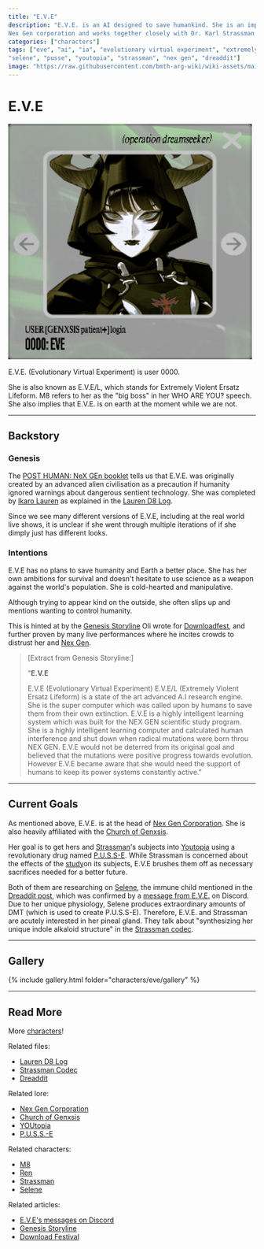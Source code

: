 ```yaml
---
title: "E.V.E"
description: "E.V.E. is an AI designed to save humankind. She is an important figure at 
Nex Gen corporation and works together closely with Dr. Karl Strassman."
categories: ["characters"]
tags: ["eve", "ai", "ia", "evolutionary virtual experiment", "extremely violent ersatz lifeform", 
"selene", "pusse", "youtopia", "strassman", "nex gen", "dreaddit"]
image: "https://raw.githubusercontent.com/bmth-arg-wiki/wiki-assets/main/characters/eve/0eve.png"
---
```


# E.V.E 

![Eve's Avatar](https://raw.githubusercontent.com/bmth-arg-wiki/wiki-assets/main/characters/eve/0eve.png)

E.V.E. (Evolutionary Virtual Experiment) is user 0000.

She is also known as E.V.E/L, which stands for Extremely Violent Ersatz Lifeform. M8 refers to her as the "big boss" in her WHO ARE YOU? speech.
She also implies that E.V.E. is on earth at the moment while we are not.

***

## Backstory

### Genesis

The [POST HUMAN: NeX GEn booklet](../lore/booklet) tells us that E.V.E. was originally created by an advanced alien civilisation as a precaution if humanity ignored warnings about dangerous sentient technology.
She was completed by [Ikaro Lauren](ren) as explained in the [Lauren D8 Log](../for-sof/lauren_d8_log).

Since we see many different versions of E.V.E, including at the real world live shows, it is unclear if she went through multiple iterations of if she dimply just has different looks.

### Intentions

E.V.E has no plans to save humanity and Earth a better place. 
She has her own ambitions for survival and doesn't hesitate to use science as a weapon against the world's population.
She is cold-hearted and manipulative.

Although trying to appear kind on the outside, she often slips up and mentions wanting to control humanity.

This is hinted at by the [Genesis Storyline](../lore/genesis-storyline) Oli wrote for [Downloadfest](../lore/downloadfest), 
and further proven by many live performances where he incites crowds to distrust her and [Nex Gen](../lore/nex-gen-corporation).

> [Extract from Genesis Storyline:]
> 
>"**E.V.E**
>
> E.V.E (Evolutionary Virtual Experiment) E.V.E/L (Extremely Violent Ersatz Lifeform) is a
state of the art advanced A.I research engine. She is the super computer which was
called upon by humans to save them from their own extinction. E.V.E is a highly intelligent
learning system which was built for the NEX GEN scientific study program. She is a highly
intelligent learning computer and calculated human interference and shut down when radical
mutations were born throu NEX GEN. E.V.E would not be deterred from its original goal and
believed that the mutations were positive progress towards evolution. However E.V.E
became aware that she would need the support of humans to keep its power systems
constantly active."

***

## Current Goals

As mentioned above, E.V.E. is at the head of [Nex Gen Corporation](../lore/nex-gen-corporation). She is also heavily affiliated with
the [Church of Genxsis](../lore/church).

Her goal is to get hers and [Strassman](./strassman)'s subjects into [Youtopia](../lore/youtopia) using a revolutionary drug named [P.U.S.S-E](../lore/pusse). 
While Strassman is concerned about the effects of the [study](../lore/nex-gen-corporation#nex-gen-study)on its subjects, 
E.V.E brushes them off as necessary sacrifices needed for a better future. 

Both of them are researching on [Selene](selene), the immune child mentioned in the [Dreaddit post](../for-sof/dreadit),
which was confirmed by a [message from E.V.E.](../socials/eve-discord) on Discord.
Due to her unique physiology, Selene produces extraordinary amounts of DMT (which is used to create P.U.S.S-E).
Therefore, E.V.E. and Strassman are acutely interested in her pineal gland.
They talk about "synthesizing her unique indole alkaloid structure" in the [Strassman codec](../for-sof/strassmancodec).

***

## Gallery

{% include gallery.html folder="characters/eve/gallery" %}

***

## Read More

More [characters](characters)!

Related files:

- [Lauren D8 Log](../for-sof/lauren_d8_log)
- [Strassman Codec](../for-sof/strassmancodec)
- [Dreaddit](../for-sof/dreadit)

Related lore:

- [Nex Gen Corporation](../lore/nex-gen-corporation)
- [Church of Genxsis](../lore/church)
- [YOUtopia](../lore/youtopia)
- [P.U.S.S.-E](../lore/pusse)

Related characters:

- [M8](../m8)
- [Ren](ren)
- [Strassman](strassman)
- [Selene](selene)

Related articles:

- [E.V.E's messages on Discord](../socials/eve-discord)
- [Genesis Storyline](../lore/genesis-storyline)
- [Download Festival](../lore/downloadfest)